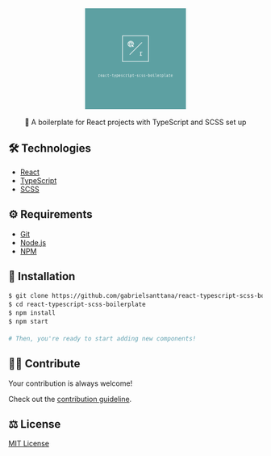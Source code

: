 <div align="center">
  <img src="./.github/logo.png" alt="react-typescript-scss-boilerplate" width="200" />
</div>

<p align="center">🧬 A boilerplate for React projects with TypeScript and SCSS set up</p>

## 🛠️ Technologies

<ul>
  <li><a href="https://reactjs.org/">React</a></li>
  <li><a href="https://www.typescriptlang.org/docs/">TypeScript</a></li>
  <li><a href="https://sass-lang.com/documentation/syntax">SCSS</a></li>
</ul>

## ⚙️ Requirements

<ul>
  <li><a href="https://git-scm.com/">Git</a></li>
  <li><a href="https://nodejs.org/en/">Node.js</a></li>
  <li><a href="https://www.npmjs.com/">NPM</a></li>
</ul>
</ul>

## 🚀 Installation

```bash
$ git clone https://github.com/gabrielsanttana/react-typescript-scss-boilerplate
$ cd react-typescript-scss-boilerplate
$ npm install
$ npm start

# Then, you're ready to start adding new components!
```

## 💁🏽 Contribute

Your contribution is always welcome!

Check out the [contribution guideline](https://github.com/gabrielsanttana/react-typescript-scss-boilerplate/blob/main/CONTRIBUTING.md).

## ⚖️ License

[MIT License](https://github.com/gabrielsanttana/react-typescript-scss-boilerplate/blob/main/LICENSE)
